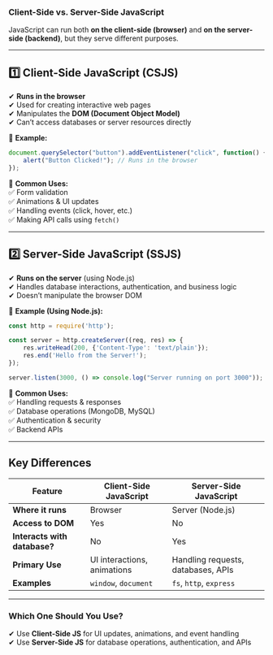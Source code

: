### **Client-Side vs. Server-Side JavaScript**  

JavaScript can run both **on the client-side (browser)** and **on the server-side (backend)**, but they serve different purposes.  

---

## **1️⃣ Client-Side JavaScript (CSJS)**
✔ **Runs in the browser**  
✔ Used for creating interactive web pages  
✔ Manipulates the **DOM (Document Object Model)**  
✔ Can’t access databases or server resources directly  

🔹 **Example:**  
```js
document.querySelector("button").addEventListener("click", function() {
    alert("Button Clicked!"); // Runs in the browser
});
```
🔹 **Common Uses:**  
✅ Form validation  
✅ Animations & UI updates  
✅ Handling events (click, hover, etc.)  
✅ Making API calls using `fetch()`  

---

## **2️⃣ Server-Side JavaScript (SSJS)**
✔ **Runs on the server** (using Node.js)  
✔ Handles database interactions, authentication, and business logic  
✔ Doesn’t manipulate the browser DOM  

🔹 **Example (Using Node.js):**  
```js
const http = require('http');

const server = http.createServer((req, res) => {
    res.writeHead(200, {'Content-Type': 'text/plain'});
    res.end('Hello from the Server!');
});

server.listen(3000, () => console.log("Server running on port 3000"));
```
🔹 **Common Uses:**  
✅ Handling requests & responses  
✅ Database operations (MongoDB, MySQL)  
✅ Authentication & security  
✅ Backend APIs  

---

## **Key Differences**  

| Feature | **Client-Side JavaScript** | **Server-Side JavaScript** |
|---------|---------------------------|---------------------------|
| **Where it runs** | Browser | Server (Node.js) |
| **Access to DOM** | Yes | No |
| **Interacts with database?** | No | Yes |
| **Primary Use** | UI interactions, animations | Handling requests, databases, APIs |
| **Examples** | `window`, `document` | `fs`, `http`, `express` |

---

### **Which One Should You Use?**
✔ Use **Client-Side JS** for UI updates, animations, and event handling  
✔ Use **Server-Side JS** for database operations, authentication, and APIs  
